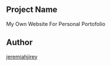 ## Project Name

My Own Website For Personal Portofolio

## Author

[jeremiahjirey](https://www.instagram.com/jeremiahjirei/profilecard/?igsh=MXNnNWMxYzE1amVydg==)
